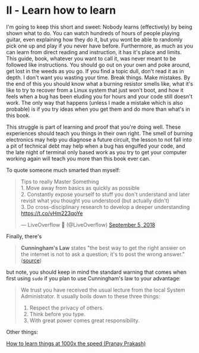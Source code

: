 # Ⅱ - Learn how to learn

I'm going to keep this short and sweet: Nobody learns (effectively) by being shown what to do. You can watch hundreds of hours of people playing guitar, even explaining how they do it, but you wont be able to randomly pick one up and play if you never have before. Furthermore, as much as you can learn from direct reading and instruction, it has it's place and limits. This guide, book, whatever you want to call it, was never meant to be followed like instructions. You should go out on your own and poke around, get lost in the weeds as you go. If you find a topic dull, don't read it as in depth. I don't want you wasting your time. Break things. Make mistakes. By the end of this you should know what a burning resistor smells like, what it's like to try to recover from a Linux system that just won't boot, and how it feels when a bug has been eluding you for hours and your code still doesn't work. The only way that happens (unless I made a mistake which is also probable) is if you try ideas when you get them and do more than what's in this book.

This struggle is part of learning and proof that you're doing well. These experiences should teach you things in their own right. The smell of burning electronics may help you diagnose a future circuit, the lesson to not fall into a pit of technical debt may help when a bug has engulfed your code, and the late night of terminal only based work as you try to get your computer working again will teach you more than this book ever can.

To quote someone much smarted than myself:

<blockquote class="twitter-tweet"><p lang="en" dir="ltr">Tips to really Master Something<br>1. Move away from basics as quickly as possible<br>2. Constantly expose yourself to stuff you don&#39;t understand and later revisit what you thought you understood (but actually didn&#39;t)<br>3. Do cross-disciplinary research to develop a deeper understanding <a href="https://t.co/vHm223qoYe">https://t.co/vHm223qoYe</a></p>&mdash; LiveOverflow 🔴 (@LiveOverflow) <a href="https://twitter.com/LiveOverflow/status/1037296510583689216?ref_src=twsrc%5Etfw">September 5, 2018</a></blockquote> <script async src="https://platform.twitter.com/widgets.js" charset="utf-8"></script>

Finally, there's

> **Cunningham's Law** states "the best way to get the right answer on the internet is not to ask a question; it's to post the wrong answer." ([source](https://meta.wikimedia.org/wiki/Cunningham's_Law))

but note, you should keep in mind the standard warning that comes when first using `sudo` if you plan to use Cunningham's law to your advantage:

> We trust you have received the usual lecture from the local System
> Administrator. It usually boils down to these three things:
> 
> 1) Respect the privacy of others.
> 2) Think before you type.
> 3) With great power comes great responsibility.

Other things:

[How to learn things at 1000x the speed (Pranay Prakash)](https://pranay.gp/how-to-learn-things-at-1000x-the-speed)
